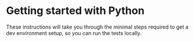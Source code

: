 # Getting started with Python

These instructions will take you through the minimal steps required to get a dev
environment setup, so you can run the tests locally.
